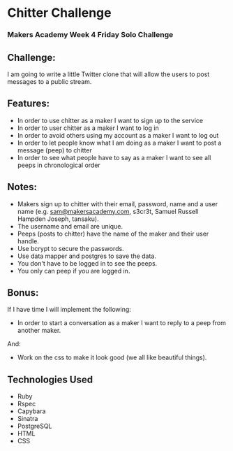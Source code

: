 Chitter Challenge
=================

### Makers Academy Week 4 Friday Solo Challenge

Challenge:
-------

I am going to write a little Twitter clone that will allow the users to post messages to a public stream.

Features:
-------

* In order to use chitter as a maker I want to sign up to the service
* In order to user chitter as a maker I want to log in
* In order to avoid others using my account as a maker I want to log out
* In order to let people know what I am doing as a maker I want to post a message (peep) to chitter
* In order to see what people have to say as a maker I want to see all peeps in chronological order

Notes:
------

* Makers sign up to chitter with their email, password, name and a user name (e.g. sam@makersacademy.com, s3cr3t, Samuel Russell Hampden Joseph, tansaku).
* The username and email are unique.
* Peeps (posts to chitter) have the name of the maker and their user handle.
* Use bcrypt to secure the passwords.
* Use data mapper and postgres to save the data.
* You don't have to be logged in to see the peeps.
* You only can peep if you are logged in.

Bonus:
-----

If I have time I will implement the following:

* In order to start a conversation as a maker I want to reply to a peep from another maker.

And:

* Work on the css to make it look good (we all like beautiful things).

## Technologies Used

- Ruby
- Rspec
- Capybara
- Sinatra
- PostgreSQL
- HTML
- CSS
